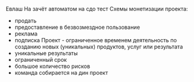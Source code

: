 Евлаш 
На зачёт автоматом на сдо тест
Схемы монетизации проекта:
- продать
- предоставление в безвозмездное пользование
- реклама
- подписка
Проект - ограниченное временем деятельность по созданию новых (уникальных) продуктов, услуг или результата
- уникальные результаты
- ограниченный срок
- большое количество рисков
- команда собирается на дин проект
